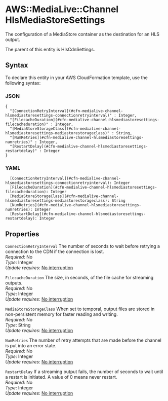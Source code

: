 # AWS::MediaLive::Channel HlsMediaStoreSettings<a name="aws-properties-medialive-channel-hlsmediastoresettings"></a>

The configuration of a MediaStore container as the destination for an HLS output\.

The parent of this entity is HlsCdnSettings\.

## Syntax<a name="aws-properties-medialive-channel-hlsmediastoresettings-syntax"></a>

To declare this entity in your AWS CloudFormation template, use the following syntax:

### JSON<a name="aws-properties-medialive-channel-hlsmediastoresettings-syntax.json"></a>

```
{
  "[ConnectionRetryInterval](#cfn-medialive-channel-hlsmediastoresettings-connectionretryinterval)" : Integer,
  "[FilecacheDuration](#cfn-medialive-channel-hlsmediastoresettings-filecacheduration)" : Integer,
  "[MediaStoreStorageClass](#cfn-medialive-channel-hlsmediastoresettings-mediastorestorageclass)" : String,
  "[NumRetries](#cfn-medialive-channel-hlsmediastoresettings-numretries)" : Integer,
  "[RestartDelay](#cfn-medialive-channel-hlsmediastoresettings-restartdelay)" : Integer
}
```

### YAML<a name="aws-properties-medialive-channel-hlsmediastoresettings-syntax.yaml"></a>

```
  [ConnectionRetryInterval](#cfn-medialive-channel-hlsmediastoresettings-connectionretryinterval): Integer
  [FilecacheDuration](#cfn-medialive-channel-hlsmediastoresettings-filecacheduration): Integer
  [MediaStoreStorageClass](#cfn-medialive-channel-hlsmediastoresettings-mediastorestorageclass): String
  [NumRetries](#cfn-medialive-channel-hlsmediastoresettings-numretries): Integer
  [RestartDelay](#cfn-medialive-channel-hlsmediastoresettings-restartdelay): Integer
```

## Properties<a name="aws-properties-medialive-channel-hlsmediastoresettings-properties"></a>

`ConnectionRetryInterval` <a name="cfn-medialive-channel-hlsmediastoresettings-connectionretryinterval"></a>
The number of seconds to wait before retrying a connection to the CDN if the connection is lost\.  
_Required_: No  
_Type_: Integer  
_Update requires_: [No interruption](https://docs.aws.amazon.com/AWSCloudFormation/latest/UserGuide/using-cfn-updating-stacks-update-behaviors.html#update-no-interrupt)

`FilecacheDuration` <a name="cfn-medialive-channel-hlsmediastoresettings-filecacheduration"></a>
The size, in seconds, of the file cache for streaming outputs\.  
_Required_: No  
_Type_: Integer  
_Update requires_: [No interruption](https://docs.aws.amazon.com/AWSCloudFormation/latest/UserGuide/using-cfn-updating-stacks-update-behaviors.html#update-no-interrupt)

`MediaStoreStorageClass` <a name="cfn-medialive-channel-hlsmediastoresettings-mediastorestorageclass"></a>
When set to temporal, output files are stored in non\-persistent memory for faster reading and writing\.  
_Required_: No  
_Type_: String  
_Update requires_: [No interruption](https://docs.aws.amazon.com/AWSCloudFormation/latest/UserGuide/using-cfn-updating-stacks-update-behaviors.html#update-no-interrupt)

`NumRetries` <a name="cfn-medialive-channel-hlsmediastoresettings-numretries"></a>
The number of retry attempts that are made before the channel is put into an error state\.  
_Required_: No  
_Type_: Integer  
_Update requires_: [No interruption](https://docs.aws.amazon.com/AWSCloudFormation/latest/UserGuide/using-cfn-updating-stacks-update-behaviors.html#update-no-interrupt)

`RestartDelay` <a name="cfn-medialive-channel-hlsmediastoresettings-restartdelay"></a>
If a streaming output fails, the number of seconds to wait until a restart is initiated\. A value of 0 means never restart\.  
_Required_: No  
_Type_: Integer  
_Update requires_: [No interruption](https://docs.aws.amazon.com/AWSCloudFormation/latest/UserGuide/using-cfn-updating-stacks-update-behaviors.html#update-no-interrupt)
